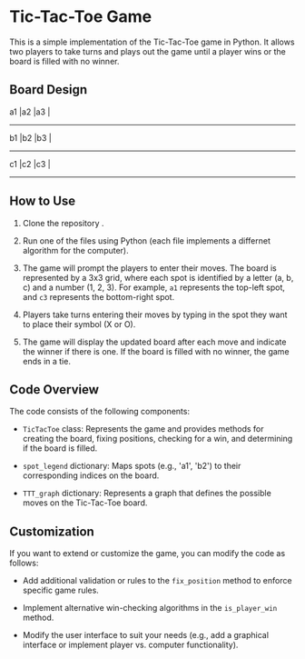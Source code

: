 # Tic-Tac-Toe Game

This is a simple implementation of the Tic-Tac-Toe game in Python. It allows two players to take turns and plays out the game until a player wins or the board is filled with no winner.

## Board Design

a1 |a2 |a3 |
____________
b1 |b2 |b3 |
____________
c1 |c2 |c3 |
____________

## How to Use

1. Clone the repository .

2. Run one of the files using Python (each file implements a differnet algorithm for the computer).

3. The game will prompt the players to enter their moves. The board is represented by a 3x3 grid, where each spot is identified by a letter (a, b, c) and a number (1, 2, 3). For example, `a1` represents the top-left spot, and `c3` represents the bottom-right spot.

4. Players take turns entering their moves by typing in the spot they want to place their symbol (X or O).

5. The game will display the updated board after each move and indicate the winner if there is one. If the board is filled with no winner, the game ends in a tie.

## Code Overview

The code consists of the following components:

- `TicTacToe` class: Represents the game and provides methods for creating the board, fixing positions, checking for a win, and determining if the board is filled.

- `spot_legend` dictionary: Maps spots (e.g., 'a1', 'b2') to their corresponding indices on the board.

- `TTT_graph` dictionary: Represents a graph that defines the possible moves on the Tic-Tac-Toe board.

## Customization

If you want to extend or customize the game, you can modify the code as follows:

- Add additional validation or rules to the `fix_position` method to enforce specific game rules.

- Implement alternative win-checking algorithms in the `is_player_win` method.

- Modify the user interface to suit your needs (e.g., add a graphical interface or implement player vs. computer functionality).



